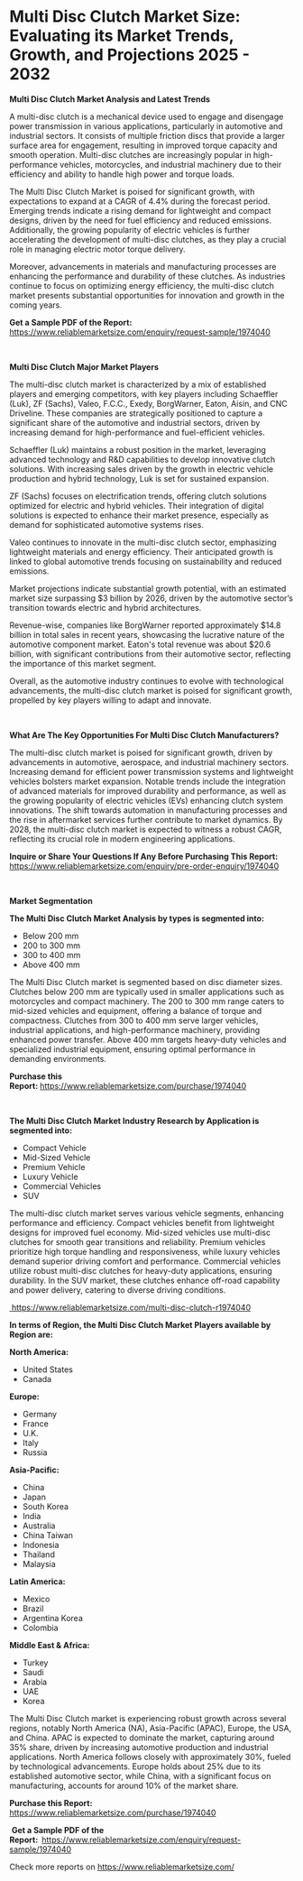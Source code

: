 <p><h1>Multi Disc Clutch Market Size: Evaluating its Market Trends, Growth, and Projections 2025 - 2032</h1></p><p><strong>Multi Disc Clutch Market Analysis and Latest Trends</strong></p>
<p><p>A multi-disc clutch is a mechanical device used to engage and disengage power transmission in various applications, particularly in automotive and industrial sectors. It consists of multiple friction discs that provide a larger surface area for engagement, resulting in improved torque capacity and smooth operation. Multi-disc clutches are increasingly popular in high-performance vehicles, motorcycles, and industrial machinery due to their efficiency and ability to handle high power and torque loads.</p><p>The Multi Disc Clutch Market is poised for significant growth, with expectations to expand at a CAGR of 4.4% during the forecast period. Emerging trends indicate a rising demand for lightweight and compact designs, driven by the need for fuel efficiency and reduced emissions. Additionally, the growing popularity of electric vehicles is further accelerating the development of multi-disc clutches, as they play a crucial role in managing electric motor torque delivery.</p><p>Moreover, advancements in materials and manufacturing processes are enhancing the performance and durability of these clutches. As industries continue to focus on optimizing energy efficiency, the multi-disc clutch market presents substantial opportunities for innovation and growth in the coming years.</p></p>
<p><strong>Get a Sample PDF of the Report:&nbsp;</strong> <a href="https://www.reliablemarketsize.com/enquiry/request-sample/1974040?utm_campaign=3555&utm_medium=2&utm_source=Github&utm_content=ia&utm_term=30032025&utm_id=multi-disc-clutch">https://www.reliablemarketsize.com/enquiry/request-sample/1974040</a></p>
<p>&nbsp;</p>
<p><strong>Multi Disc Clutch Major Market Players</strong></p>
<p><p>The multi-disc clutch market is characterized by a mix of established players and emerging competitors, with key players including Schaeffler (Luk), ZF (Sachs), Valeo, F.C.C., Exedy, BorgWarner, Eaton, Aisin, and CNC Driveline. These companies are strategically positioned to capture a significant share of the automotive and industrial sectors, driven by increasing demand for high-performance and fuel-efficient vehicles.</p><p>Schaeffler (Luk) maintains a robust position in the market, leveraging advanced technology and R&D capabilities to develop innovative clutch solutions. With increasing sales driven by the growth in electric vehicle production and hybrid technology, Luk is set for sustained expansion.</p><p>ZF (Sachs) focuses on electrification trends, offering clutch solutions optimized for electric and hybrid vehicles. Their integration of digital solutions is expected to enhance their market presence, especially as demand for sophisticated automotive systems rises.</p><p>Valeo continues to innovate in the multi-disc clutch sector, emphasizing lightweight materials and energy efficiency. Their anticipated growth is linked to global automotive trends focusing on sustainability and reduced emissions.</p><p>Market projections indicate substantial growth potential, with an estimated market size surpassing $3 billion by 2026, driven by the automotive sector’s transition towards electric and hybrid architectures.</p><p>Revenue-wise, companies like BorgWarner reported approximately $14.8 billion in total sales in recent years, showcasing the lucrative nature of the automotive component market. Eaton's total revenue was about $20.6 billion, with significant contributions from their automotive sector, reflecting the importance of this market segment.</p><p>Overall, as the automotive industry continues to evolve with technological advancements, the multi-disc clutch market is poised for significant growth, propelled by key players willing to adapt and innovate.</p></p>
<p>&nbsp;</p>
<p><strong>What Are The Key Opportunities For Multi Disc Clutch Manufacturers?</strong></p>
<p><p>The multi-disc clutch market is poised for significant growth, driven by advancements in automotive, aerospace, and industrial machinery sectors. Increasing demand for efficient power transmission systems and lightweight vehicles bolsters market expansion. Notable trends include the integration of advanced materials for improved durability and performance, as well as the growing popularity of electric vehicles (EVs) enhancing clutch system innovations. The shift towards automation in manufacturing processes and the rise in aftermarket services further contribute to market dynamics. By 2028, the multi-disc clutch market is expected to witness a robust CAGR, reflecting its crucial role in modern engineering applications.</p></p>
<p><strong>Inquire or Share Your Questions If Any Before Purchasing This Report:</strong> <a href="https://www.reliablemarketsize.com/enquiry/pre-order-enquiry/1974040?utm_campaign=3555&utm_medium=2&utm_source=Github&utm_content=ia&utm_term=30032025&utm_id=multi-disc-clutch">https://www.reliablemarketsize.com/enquiry/pre-order-enquiry/1974040</a></p>
<p>&nbsp;</p>
<p><strong>Market Segmentation</strong></p>
<p><strong>The Multi Disc Clutch Market Analysis by types is segmented into:</strong></p>
<p><ul><li>Below 200 mm</li><li>200 to 300 mm</li><li>300 to 400 mm</li><li>Above 400 mm</li></ul></p>
<p><p>The Multi Disc Clutch market is segmented based on disc diameter sizes. Clutches below 200 mm are typically used in smaller applications such as motorcycles and compact machinery. The 200 to 300 mm range caters to mid-sized vehicles and equipment, offering a balance of torque and compactness. Clutches from 300 to 400 mm serve larger vehicles, industrial applications, and high-performance machinery, providing enhanced power transfer. Above 400 mm targets heavy-duty vehicles and specialized industrial equipment, ensuring optimal performance in demanding environments.</p></p>
<p><strong>Purchase this Report:&nbsp;</strong><a href="https://www.reliablemarketsize.com/purchase/1974040?utm_campaign=3555&utm_medium=2&utm_source=Github&utm_content=ia&utm_term=30032025&utm_id=multi-disc-clutch">https://www.reliablemarketsize.com/purchase/1974040</a></p>
<p>&nbsp;</p>
<p><strong>The Multi Disc Clutch Market Industry Research by Application is segmented into:</strong></p>
<p><ul><li>Compact Vehicle</li><li>Mid-Sized Vehicle</li><li>Premium Vehicle</li><li>Luxury Vehicle</li><li>Commercial Vehicles</li><li>SUV</li></ul></p>
<p><p>The multi-disc clutch market serves various vehicle segments, enhancing performance and efficiency. Compact vehicles benefit from lightweight designs for improved fuel economy. Mid-sized vehicles use multi-disc clutches for smooth gear transitions and reliability. Premium vehicles prioritize high torque handling and responsiveness, while luxury vehicles demand superior driving comfort and performance. Commercial vehicles utilize robust multi-disc clutches for heavy-duty applications, ensuring durability. In the SUV market, these clutches enhance off-road capability and power delivery, catering to diverse driving conditions.</p></p>
<p><a href="https://www.reliablemarketsize.com/multi-disc-clutch-r1974040?utm_campaign=3555&utm_medium=2&utm_source=Github&utm_content=ia&utm_term=30032025&utm_id=multi-disc-clutch">&nbsp;https://www.reliablemarketsize.com/multi-disc-clutch-r1974040</a></p>
<p><strong>In terms of Region, the Multi Disc Clutch Market Players available by Region are:</strong></p>
<p>
    <p> <strong> North America: </strong>
        <ul>
            <li>United States</li>
            <li>Canada</li>
        </ul>
        </p> 
    <p> <strong> Europe: </strong>
        <ul>
            <li>Germany</li>
            <li>France</li>
            <li>U.K.</li>
            <li>Italy</li>
            <li>Russia</li>
        </ul>
        </p> 
    <p> <strong> Asia-Pacific: </strong>
        <ul>
            <li>China</li>
            <li>Japan</li>
            <li>South Korea</li>
            <li>India</li>
            <li>Australia</li>
            <li>China Taiwan</li>
            <li>Indonesia</li>
            <li>Thailand</li>
            <li>Malaysia</li>
        </ul>
        </p> 
    <p> <strong> Latin America: </strong>
        <ul>
            <li>Mexico</li>
            <li>Brazil</li>
            <li>Argentina Korea</li>
            <li>Colombia</li>
        </ul>
        </p> 
    <p> <strong> Middle East & Africa: </strong>
        <ul>
            <li>Turkey</li>
            <li>Saudi</li>
            <li>Arabia</li>
            <li>UAE</li>
            <li>Korea</li>
        </ul>
    </p>
    </p>
<p><p>The Multi Disc Clutch market is experiencing robust growth across several regions, notably North America (NA), Asia-Pacific (APAC), Europe, the USA, and China. APAC is expected to dominate the market, capturing around 35% share, driven by increasing automotive production and industrial applications. North America follows closely with approximately 30%, fueled by technological advancements. Europe holds about 25% due to its established automotive sector, while China, with a significant focus on manufacturing, accounts for around 10% of the market share.</p></p>
<p><strong>Purchase this Report: </strong><a href="https://www.reliablemarketsize.com/purchase/1974040?utm_campaign=3555&utm_medium=2&utm_source=Github&utm_content=ia&utm_term=30032025&utm_id=multi-disc-clutch">https://www.reliablemarketsize.com/purchase/1974040</a></p>
<p>&nbsp;<strong>Get a Sample PDF of the Report:&nbsp;&nbsp;</strong><a href="https://www.reliablemarketsize.com/enquiry/request-sample/1974040?utm_campaign=3555&utm_medium=2&utm_source=Github&utm_content=ia&utm_term=30032025&utm_id=multi-disc-clutch">https://www.reliablemarketsize.com/enquiry/request-sample/1974040</a></p>
<p><strong></strong></p>
<p>Check more reports on <a href="https://www.reliablemarketsize.com/?utm_campaign=3555&utm_medium=2&utm_source=Github&utm_content=ia&utm_term=30032025&utm_id=multi-disc-clutch">https://www.reliablemarketsize.com/</a></p>